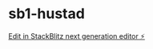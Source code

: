 # sb1-hustad

[Edit in StackBlitz next generation editor ⚡️](https://stackblitz.com/~/github.com/Tool3074/sb1-hustad)